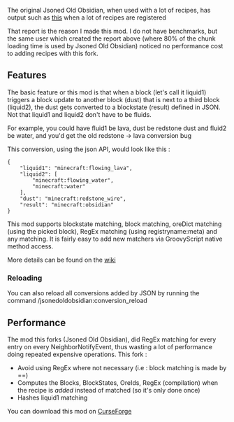 The original Jsoned Old Obsidian, when used with a lot of recipes, has output such as [this](https://spark.lucko.me/ekhDwoXL1Z) when a lot of recipes are registered

That report is the reason I made this mod. I do not have benchmarks, but the same user which created the report above (where 80% of the chunk loading time is used by Jsoned Old Obsidian) noticed no performance cost to adding recipes with this fork.

## Features

The basic feature or this mod is that when a block (let's call it liquid1) triggers a block update to another block (dust) that is next to a third block (liquid2), the dust gets converted to a blockstate (result) defined in JSON. Not that liquid1 and liquid2 don't have to be fluids.

For example, you could have fluid1 be lava, dust be redstone dust and fluid2 be water, and you'd get the old redstone -> lava conversion bug

This conversion, using the json API, would look like this :

```
{
    "liquid1": "minecraft:flowing_lava",
    "liquid2": [
        "minecraft:flowing_water",
        "minecraft:water"
    ],
    "dust": "minecraft:redstone_wire",
    "result": "minecraft:obsidian"
}
```

This mod supports blockstate matching, block matching, oreDict matching (using the picked block), RegEx matching (using registryname:meta) and any matching. It is fairly easy to add new matchers via GroovyScript native method access.

More details can be found on the [wiki](https://github.com/roidrole/Roids-Old-Obsidian/wiki)

### Reloading

You can also reload all conversions added by JSON by running the command /jsonedoldobsidian:conversion\_reload

## Performance

The mod this forks (Jsoned Old Obsidian), did RegEx matching for every entry on every NeighborNotifyEvent, thus wasting a lot of performance doing repeated expensive operations. This fork :

*   Avoid using RegEx where not necessary (i.e : block matching is made by ==)
*   Computes the Blocks, BlockStates, OreIds, RegEx (compilation) when the recipe is _added_ instead of matched (so it's only done once)
*   Hashes liquid1 matching

You can download this mod on [CurseForge](https://www.curseforge.com/minecraft/mc-mods/roids-old-obsidian)